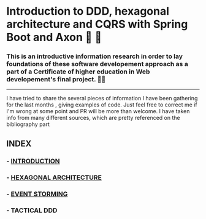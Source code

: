 # Introduction to DDD, hexagonal architecture and CQRS with Spring Boot and Axon  👶 📖

### This is an introductive information research in order to lay foundations of these software developement approach as a part of a Certificate of higher education in Web developement's final project. 👨‍🎓
-----
I have tried to share the several pieces of information I have been gathering for the last months , giving examples of code.
Just feel free to correct me if I'm wrong at some point and PR will be more than welcome.
I have taken info from many different sources, which are pretty referenced on the bibliography part


INDEX
-----


### - [INTRODUCTION](/docs/introduction.md)
### - [HEXAGONAL ARCHITECTURE](/docs/hexagonal_architecture.md)
### - [EVENT STORMING](/docs/event_storm.md)
### - TACTICAL DDD
